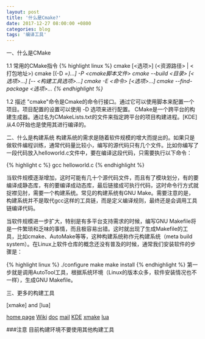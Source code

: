 ```yaml
---
layout: post
title: '什么是Cmake?'
date: 2017-12-27 08:00:00 +0800
categories: blog
tags: '编译工具'
---
```


一、什么是CMake

1.1 常用的CMake指令
{% highlight linux %}
cmake [<选项>] (<资源路径> | <打包地址>)
cmake [(-D <var>=<value>)...] -P <cmake脚本文件>
cmake --build <目录> [<选项>...] [-- <构建工具选项>...]
cmake -E <命令> [<选项>...]
cmake --find-package <选项>...
{% endhighlight %}

1.2 描述
"cmake"命令是Cmake的命令行接口。通过它可以使用脚本来配置一个项目。项目配置的设置可以使用 -D 选项来进行配置。
CMake是一个跨平台的构建生成器。通过名为CMakeLists.txt的文件来指定跨平台的项目构建进程。[KDE]从4.0开始也是使用其进行编译的。

二、什么是构建系统
构建系统的需求是随着软件规模的增大而提出的。如果只是做软件编程训练，通常代码量比较小，编写的源代码只有几个文件。比如你编写了一段代码放入helloworld.c文件中，要在编译这段代码，只需要执行以下命令：

{% highlight c %}
gcc helloworld.c
{% endhighlight %}

当软件规模逐渐增加，这时可能有几十个源代码文件，而且有了模块划分，有的要编译成静态库，有的要编译成动态库，最后链接成可执行代码，这时命令行方式就捉襟见肘，需要一个构建系统。常见的构建系统有GNU Make。需要注意的是，构建系统并不是取代gcc这样的工具链，而是定义编译规则，最终还是会调用工具链编译代码。

当软件规模进一步扩大，特别是有多平台支持需求的时候，编写GNU Makefile将是一件繁琐和乏味的事情，而且极容易出错。这时就出现了生成Makefile的工具，比如cmake、AutoMake等等，这种构建系统称作元构建系统（meta build system）。在Linux上软件仓库的概念还没有普及的时候，通常我们安装软件的步骤是：

{% highlight linux %}
./configure
make
make install
{% endhighlight %}
第一步就是调用AutoTool工具，根据系统环境（Linux的版本众多，软件安装情况也不一样），生成GNU Makefile。

三、更多的构建工具

[xmake] and [lua]

[home page](https://cmake.org)
[Wiki](https://cmake.org/Wiki/CMake_FAQ)
[doc](https://cmake.org/documentation)
[mail](https://cmake.org/mailing-lists)
[KDE](https://baike.baidu.com/item/KDE/5108022?fr=aladdin)
[xmake](http://xmake.io/cn/)
[lua](https://baike.baidu.com/item/lua/7570719?fr=aladdin)


###注意 目前构建环境不要使用其他构建工具